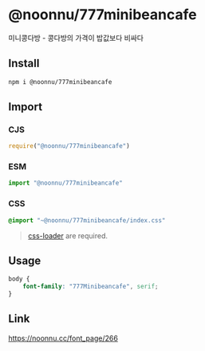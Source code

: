 # @noonnu/777minibeancafe
미니콩다방 - 콩다방의 가격이 밥값보다 비싸다

## Install
```sh
npm i @noonnu/777minibeancafe
```
## Import
### CJS
```js
require("@noonnu/777minibeancafe")
```
### ESM
```js
import "@noonnu/777minibeancafe"
```
### CSS 
```css
@import "~@noonnu/777minibeancafe/index.css"
```
> [css-loader](https://github.com/webpack-contrib/css-loader) are required.

## Usage
```css
body {
    font-family: "777Minibeancafe", serif;
}
```

## Link
https://noonnu.cc/font_page/266